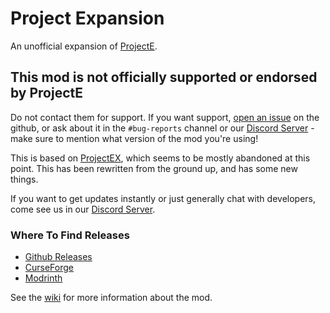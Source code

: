 # Project Expansion
An unofficial expansion of [ProjectE](https://www.curseforge.com/minecraft/mc-mods/projecte).
## This mod is not officially supported or endorsed by ProjectE

Do not contact them for support. If you want
support, [open an issue](https://github.com/DonovanDMC/ProjectExpansion/issues/new) on the github, or ask about it in
the `#bug-reports` channel or our [Discord Server](https://discord.gg/SwxbbmMKQH) - make sure to mention what version of
the mod you're using!

This is based on [ProjectEX](https://www.curseforge.com/minecraft/mc-mods/projectex-forge), which seems to be mostly
abandoned at this point. This has been rewritten from the ground up, and has some new things.

If you want to get updates instantly or just generally chat with developers, come see us in
our [Discord Server](https://discord.gg/SwxbbmMKQH).

### Where To Find Releases

- [Github Releases](https://github.com/DonovanDMC/ProjectExpansion/releases)
- [CurseForge](https://www.curseforge.com/minecraft/mc-mods/project-expansion)
- [Modrinth](https://modrinth.com/mod/project-expansion)

See the [wiki](https://github.com/DonovanDMC/ProjectExpansion/wiki) for more information about the mod.
